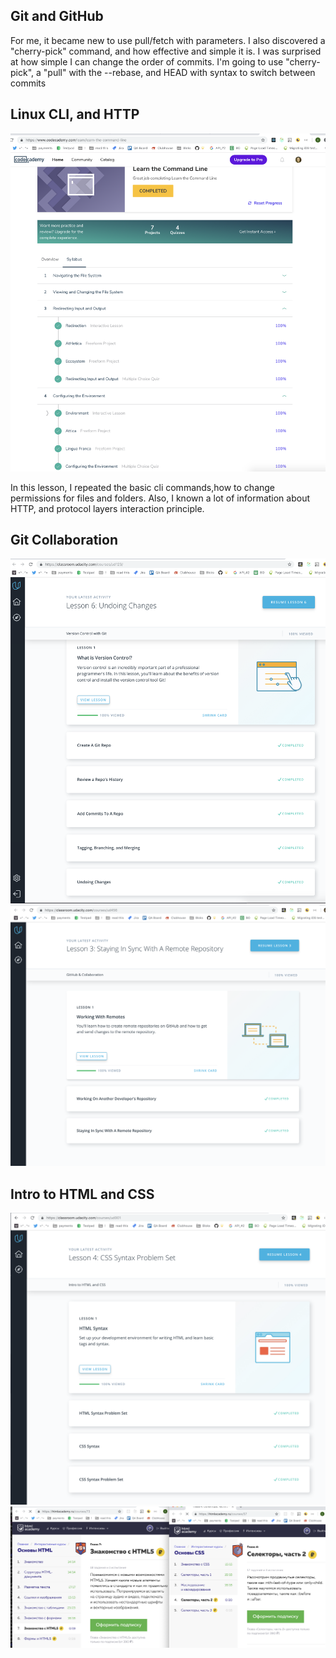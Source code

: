 ## Git and GitHub

For me, it became new to use pull/fetch with parameters. I also discovered a "cherry-pick" command, and how effective and simple it is.
I was surprised at how simple I can change the order of commits.
I'm going to use  "cherry-pick", a "pull" with the --rebase, and HEAD with syntax to switch between commits

## Linux CLI, and HTTP

![course_1](task_linux_cli/1.png)

In this lesson, I repeated the basic cli commands,how to change permissions for files and folders. Also, I known a lot of information about HTTP, and protocol layers interaction principle.

## Git Collaboration

![course_1](task_git_collaboration/1.png)
![course_2](task_git_collaboration/2.png)

## Intro to HTML and CSS

![course_1](task_git_html_css_intro/1.png)
![course_2](task_git_html_css_intro/2.png)
